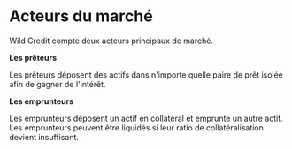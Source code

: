 # Acteurs du marché

Wild Credit compte deux acteurs principaux de marché.

**Les prêteurs**

Les prêteurs déposent des actifs dans n'importe quelle paire de prêt isolée afin de gagner de l'intérêt.

**Les emprunteurs**

Les emprunteurs déposent un actif en collatéral et emprunte un autre actif. Les emprunteurs peuvent être liquidés si leur ratio de collatéralisation devient insuffisant.

